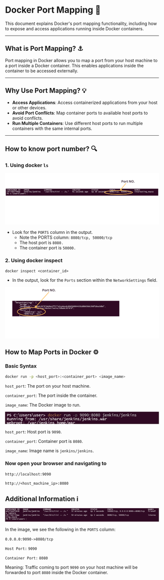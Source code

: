 # Docker Port Mapping 🚀

This document explains Docker's port mapping functionality, including how to expose and access applications running inside Docker containers.

---

## What is Port Mapping? ⚓
 
Port mapping in Docker allows you to map a port from your host machine to a port inside a Docker container. This enables applications inside the container to be accessed externally.

---

## Why Use Port Mapping? 💡

- **Access Applications**: Access containerized applications from your host or other devices.
- **Avoid Port Conflicts**: Map container ports to available host ports to avoid conflicts.
- **Run Multiple Containers**: Use different host ports to run multiple containers with the same internal ports.

---
## How to know port number? 🔍 
### 1. Using docker `ls`

<img src="https://github.com/anik-devops11/Docker-For-Beginners/blob/main/Images/port_mapping1.png" border="0">

  - Look for the `PORTS` column in the output.
    - Note the PORTS column: `8080/tcp, 50000/tcp`
    - The host port is `8080.`
    - The container port is `50000.`

### 2. Using docker inspect
```
docker inspect <container_id>
```
  - In the output, look for the `Ports` section within the `NetworkSettings` field.
<img src="https://github.com/anik-devops11/Docker-For-Beginners/blob/main/Images/port_mapping2.png" border="0">

## How to Map Ports in Docker ⚙️

### Basic Syntax
```bash
docker run -p <host_port>:<container_port> <image_name>
```
`host_port`: The port on your host machine.

`container_port`: The port inside the container.

`image_name`: The Docker image to run.

<img src="https://github.com/anik-devops11/Docker-For-Beginners/blob/main/Images/port_mapping3.png" border="0">

`host_port`:  Host port is `9090`.

`container_port`: Container port is `8080`.

`image_name`: Image name is `jenkins/jenkins`.

### Now open your browser and navigating to

```
http://localhost:9090
```
```
http://<host_machine_ip>:8080
```

## Additional Information ℹ️

<img src="https://github.com/anik-devops11/Docker-For-Beginners/blob/main/Images/port_mapping4.png" border="0">

In the image, we see the following in the `PORTS` column:

`0.0.0.0:9090->8080/tcp`

`Host Port:` `9090`

`Container Port:` `8080`

Meaning: Traffic coming to port `9090` on your host machine will be forwarded to port `8080` inside the Docker container.